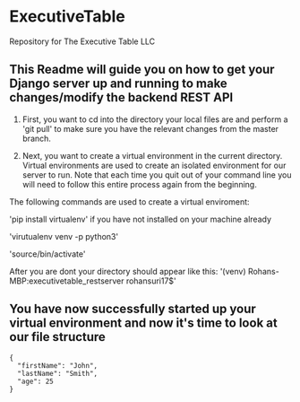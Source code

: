 # ExecutiveTable
Repository for The Executive Table LLC

## This Readme will guide you on how to get your Django server up and running to make changes/modify the backend REST API

1. First, you want to cd into the directory your local files are and perform a 'git pull' to make sure you have the relevant changes from the master branch.

2. Next, you want to create a virtual environment in the current directory. Virtual environments are used to create an isolated environment for our server to run. Note that each time you quit out of your command line you will need to follow this entire process again from the beginning.

The following commands are used to create a virtual enviroment: 

'pip install virtualenv' if you have not installed on your machine already

'virutualenv venv -p python3' 

'source/bin/activate'

After you are dont your directory should appear like this: '(venv) Rohans-MBP:executivetable_restserver rohansuri17$'

## You have now successfully started up your virtual environment and now it's time to look at our file structure






```
{
  "firstName": "John",
  "lastName": "Smith",
  "age": 25
}
```
